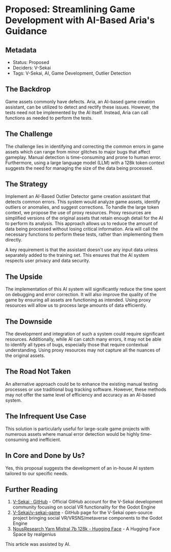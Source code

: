 # Proposed: Streamlining Game Development with AI-Based Aria's Guidance

## Metadata

- Status: Proposed
- Deciders: V-Sekai
- Tags: V-Sekai, AI, Game Development, Outlier Detection

## The Backdrop

Game assets commonly have defects. Aria, an AI-based game creation assistant, can be utilized to detect and rectify these issues. However, the tests need not be implemented by the AI itself. Instead, Aria can call functions as needed to perform the tests.

## The Challenge

The challenge lies in identifying and correcting the common errors in game assets which can range from minor glitches to major bugs that affect gameplay. Manual detection is time-consuming and prone to human error. Furthermore, using a large language model (LLM) with a 128k token context suggests the need for managing the size of the data being processed.

## The Strategy

Implement an AI-Based Outlier Detector game creation assistant that detects common errors. This system would analyze game assets, identify outliers or anomalies, and suggest corrections. To handle the large token context, we propose the use of proxy resources. Proxy resources are simplified versions of the original assets that retain enough detail for the AI to perform its analysis. This approach allows us to reduce the amount of data being processed without losing critical information. Aria will call the necessary functions to perform these tests, rather than implementing them directly.

A key requirement is that the assistant doesn't use any input data unless separately added to the training set. This ensures that the AI system respects user privacy and data security.

## The Upside

The implementation of this AI system will significantly reduce the time spent on debugging and error correction. It will also improve the quality of the game by ensuring all assets are functioning as intended. Using proxy resources will allow us to process large amounts of data efficiently.

## The Downside

The development and integration of such a system could require significant resources. Additionally, while AI can catch many errors, it may not be able to identify all types of bugs, especially those that require contextual understanding. Using proxy resources may not capture all the nuances of the original assets.

## The Road Not Taken

An alternative approach could be to enhance the existing manual testing processes or use traditional bug tracking software. However, these methods may not offer the same level of efficiency and accuracy as an AI-based system.

## The Infrequent Use Case

This solution is particularly useful for large-scale game projects with numerous assets where manual error detection would be highly time-consuming and inefficient.

## In Core and Done by Us?

Yes, this proposal suggests the development of an in-house AI system tailored to our specific needs.

## Further Reading

1. [V-Sekai · GitHub](https://github.com/v-sekai) - Official GitHub account for the V-Sekai development community focusing on social VR functionality for the Godot Engine
2. [V-Sekai/v-sekai-game](https://github.com/v-sekai/v-sekai-game) - GitHub page for the V-Sekai open-source project bringing social VR/VRSNS/metaverse components to the Godot Engine
3. [NousResearch Yarn Mistral 7b 128k - Hugging Face](https://huggingface.co/spaces/realgenius/NousResearch-Yarn-Mistral-7b-128k) - A Hugging Face Space by realgenius

This article was assisted by AI.
